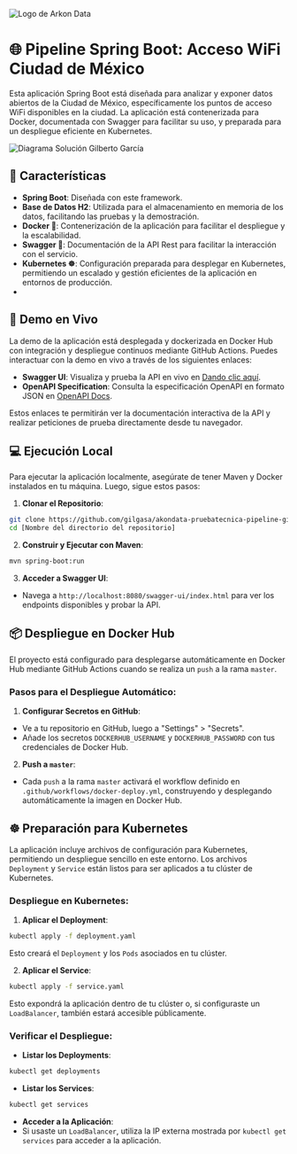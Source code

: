 ![Logo de Arkon Data](https://www.arkondata.com/images/logo_arkon.svg)


# 🌐 Pipeline Spring Boot: Acceso WiFi Ciudad de México

Esta aplicación Spring Boot está diseñada para analizar y exponer datos abiertos de la Ciudad de México, específicamente los puntos de acceso WiFi disponibles en la ciudad. La aplicación está contenerizada para Docker, documentada con Swagger para facilitar su uso, y preparada para un despliegue eficiente en Kubernetes.

![Diagrama Solución Gilberto García](https://pruebasconna.s3.amazonaws.com/Diagrama+soluci%C3%B3n.png)

## 🚀 Características

- **Spring Boot**: Diseñada con este framework.
- **Base de Datos H2**: Utilizada para el almacenamiento en memoria de los datos, facilitando las pruebas y la demostración.
- **Docker 🐳**: Contenerización de la aplicación para facilitar el despliegue y la escalabilidad.
- **Swagger 📄**: Documentación de la API Rest para facilitar la interacción con el servicio.
- **Kubernetes ☸**: Configuración preparada para desplegar en Kubernetes, permitiendo un escalado y gestión eficientes de la aplicación en entornos de producción.
- 
## 🌟 Demo en Vivo

La demo de la aplicación está desplegada y dockerizada en Docker Hub con integración y despliegue continuos mediante GitHub Actions. Puedes interactuar con la demo en vivo a través de los siguientes enlaces:

- **Swagger UI**: Visualiza y prueba la API en vivo en [Dando clic aquí](https://arkondata-gilberto-prueba-bd0063b75791.herokuapp.com/swagger-ui/index.html).
- **OpenAPI Specification**: Consulta la especificación OpenAPI en formato JSON en [OpenAPI Docs](https://arkondata-gilberto-prueba-bd0063b75791.herokuapp.com/v3/api-docs).

Estos enlaces te permitirán ver la documentación interactiva de la API y realizar peticiones de prueba directamente desde tu navegador.


## 💻 Ejecución Local

Para ejecutar la aplicación localmente, asegúrate de tener Maven y Docker instalados en tu máquina. Luego, sigue estos pasos:

1. **Clonar el Repositorio**:
```bash 
git clone https://github.com/gilgasa/akondata-pruebatecnica-pipeline-gilberto.git
cd [Nombre del directorio del repositorio]
```
2. **Construir y Ejecutar con Maven**:
```bash 
mvn spring-boot:run
```

3. **Acceder a Swagger UI**:
- Navega a `http://localhost:8080/swagger-ui/index.html` para ver los endpoints disponibles y probar la API.

## 📦 Despliegue en Docker Hub

El proyecto está configurado para desplegarse automáticamente en Docker Hub mediante GitHub Actions cuando se realiza un `push` a la rama `master`.

### Pasos para el Despliegue Automático:

1. **Configurar Secretos en GitHub**:
- Ve a tu repositorio en GitHub, luego a "Settings" > "Secrets".
- Añade los secretos `DOCKERHUB_USERNAME` y `DOCKERHUB_PASSWORD` con tus credenciales de Docker Hub.

2. **Push a `master`**:
- Cada `push` a la rama `master` activará el workflow definido en `.github/workflows/docker-deploy.yml`, construyendo y desplegando automáticamente la imagen en Docker Hub.

## ☸ Preparación para Kubernetes

La aplicación incluye archivos de configuración para Kubernetes, permitiendo un despliegue sencillo en este entorno. Los archivos `Deployment` y `Service` están listos para ser aplicados a tu clúster de Kubernetes.

### Despliegue en Kubernetes:

1. **Aplicar el Deployment**:
```bash 
kubectl apply -f deployment.yaml
```

Esto creará el `Deployment` y los `Pods` asociados en tu clúster.

2. **Aplicar el Service**:
```bash 
kubectl apply -f service.yaml
```
Esto expondrá la aplicación dentro de tu clúster o, si configuraste un `LoadBalancer`, también estará accesible públicamente.

### Verificar el Despliegue:

- **Listar los Deployments**:
```bash 
kubectl get deployments
```
- **Listar los Services**:
```bash 
kubectl get services
```
- **Acceder a la Aplicación**:
- Si usaste un `LoadBalancer`, utiliza la IP externa mostrada por `kubectl get services` para acceder a la aplicación.

